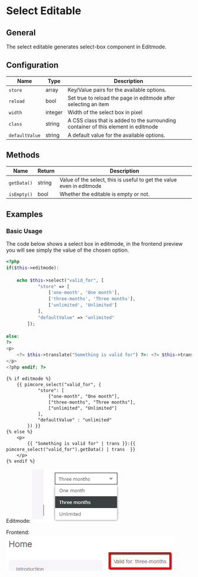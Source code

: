 # Select Editable

## General

The select editable generates select-box component in Editmode.

## Configuration

| Name     | Type    | Description                                                                        |
|----------|---------|------------------------------------------------------------------------------------|
| `store`  | array   | Key/Value pairs for the available options.                                         |
| `reload` | bool    | Set true to reload the page in editmode after selecting an item                    |
| `width`  | integer | Width of the select box in pixel                                                   |
| `class`  | string  | A CSS class that is added to the surrounding container of this element in editmode |
| `defaultValue`  | string   | A default value for the available options.                                       |
## Methods

| Name        | Return | Description                                                           |
|-------------|--------|-----------------------------------------------------------------------|
| `getData()` | string | Value of the select, this is useful to get the value even in editmode |
| `isEmpty()` | bool   | Whether the editable is empty or not.                                 |

## Examples

### Basic Usage

The code below shows a select box in editmode,
in the frontend preview you will see simply the value of the chosen option.

<div class="code-section">


```php
<?php
if($this->editmode):

    echo $this->select("valid_for", [
            "store" => [
                ['one-month', 'One month'],
                ['three-months', 'Three months'],
                ['unlimited', 'Unlimited']
            ],
            "defaultValue" => "unlimited"
        ]);

else:
?>
<p>
    <?= $this->translate("Something is valid for") ?>: <?= $this->translate($this->select("valid_for")->getData()) ?>
</p>
<?php endif; ?>
```

```twig
{% if editmode %}
    {{ pimcore_select("valid_for", {
            "store": [
                ["one-month", "One month"],
                ["three-months", "Three months"],
                ["unlimited", "Unlimited"]
            ],
            "defaultValue" : "unlimited"
        }) }}
{% else %}
    <p>
        {{ "Something is valid for" | trans }}:{{ pimcore_select("valid_for").getData() | trans  }}
    </p>
{% endif %}
```
</div>

Editmode:
![Select editable in editmode](../../img/editables_select_editmode_preview.png)

Frontend:
![Select editable in frontend](../../img/editables_select_frontend_preview.png)
</div>
